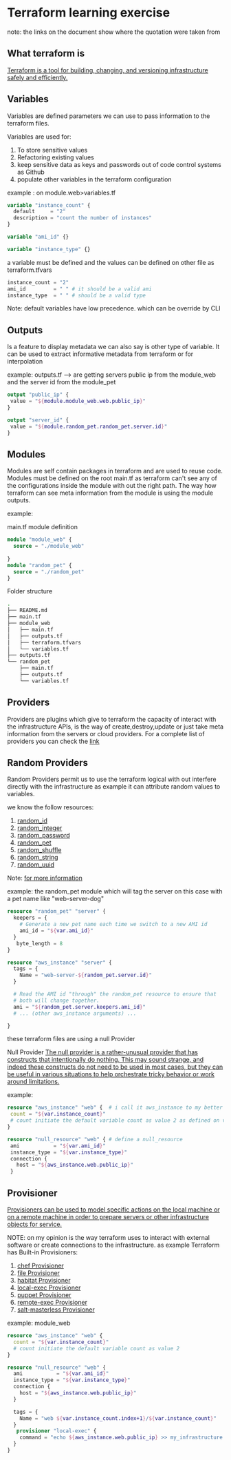 # Terraform learning exercise

 note: the links on the document show where the quotation were taken from

## What terraform is

[Terraform is a tool for building, changing, and versioning infrastructure safely and efficiently.](https://www.terraform.io/intro/index.html)

## Variables

Variables are defined parameters we can use to pass information to the terraform files.

Variables are used for:

  1) To store sensitive values
  2) Refactoring existing values
  3) keep sensitive data as keys and passwords out of code control systems as Github
  4) populate other variables in the terraform configuration

example :
on module.web>variables.tf

```terraform
variable "instance_count" {
  default     = "2"
  description = "count the number of instances"
}

variable "ami_id" {}

variable "instance_type" {}
```

a variable must be defined and the values can be defined on other file as terraform.tfvars

```terraform
instance_count = "2"
ami_id         = " " # it should be a valid ami
instance_type  = " " # should be a valid type
```

Note: default variables have low precedence. which can be override by CLI

## Outputs

Is a feature to display metadata we can also say is other type of variable. It can be used to extract informative metadata from terraform or for interpolation

example:
 outputs.tf --> are getting servers public ip from the module_web and the server id from the module_pet

 ```terraform
 output "public_ip" {
  value = "${module.module_web.web.public_ip}"
}

output "server_id" {
  value = "${module.random_pet.random_pet.server.id}"
}

 ```

## Modules

Modules are self contain packages in terraform and are used to reuse code.
Modules must be defined on the root main.tf as terraform can't see any of the configurations inside the module with out the right path.
The way how terraform can see meta information from the module is using the module outputs.

example:

main.tf module definition

```terraform
module "module_web" {
  source = "./module_web"
  
}
module "random_pet" {
  source = "./random_pet"
}
```

Folder structure

```bash
.
├── README.md
├── main.tf
├── module_web
│   ├── main.tf
│   ├── outputs.tf
│   ├── terraform.tfvars
│   └── variables.tf
├── outputs.tf
└── random_pet
    ├── main.tf
    ├── outputs.tf
    └── variables.tf
```

## Providers

Providers are plugins which give to terraform the capacity of interact with the infrastructure APIs, is the way of create,destroy,update or just take meta information from the servers or cloud providers.
For a complete list of providers you can check the [link](https://www.terraform.io/docs/providers/index.html)

## Random Providers

Random Providers permit us to use the terraform logical with out interfere directly with the infrastructure as example it can attribute random values to variables.

we know the follow resources:

1) [random_id](https://www.terraform.io/docs/providers/random/r/id.html)
2) [random_integer](https://www.terraform.io/docs/providers/random/r/integer.html)
3) [random_password](https://www.terraform.io/docs/providers/random/r/password.html)
4) [random_pet](https://www.terraform.io/docs/providers/random/r/pet.html)
5) [random_shuffle](https://www.terraform.io/docs/providers/random/r/shuffle.html)
6) [random_string](https://www.terraform.io/docs/providers/random/r/string.html)
7) [random_uuid](https://www.terraform.io/docs/providers/random/r/uuid.html)

Note: [for more information](https://www.terraform.io/docs/providers/index.html)

example: the random_pet module which will tag the server on this case with a pet name like "web-server-dog"

```terraform
resource "random_pet" "server" {
  keepers = {
    # Generate a new pet name each time we switch to a new AMI id
    ami_id = "${var.ami_id}"
  }
   byte_length = 8
}

resource "aws_instance" "server" {
  tags = {
    Name = "web-server-${random_pet.server.id}"
  }

  # Read the AMI id "through" the random_pet resource to ensure that
  # both will change together.
  ami = "${random_pet.server.keepers.ami_id}"
  # ... (other aws_instance arguments) ...

}
```

these terraform files are using a null Provider

Null Provider
[The null provider is a rather-unusual provider that has constructs that intentionally do nothing. This may sound strange, and indeed these constructs do not need to be used in most cases, but they can be useful in various situations to help orchestrate tricky behavior or work around limitations.](https://www.terraform.io/docs/providers/null/index.html)

 example:

 ```terraform
resource "aws_instance" "web" {  # i call it aws_instance to my better understanding but don't need to be aws it can be anything.
  count = "${var.instance_count}"
  # count initiate the default variable count as value 2 as defined on variables.tf
}

resource "null_resource" "web" { # define a null_resource
  ami           = "${var.ami_id}"
  instance_type = "${var.instance_type}"
  connection {
    host = "${aws_instance.web.public_ip}"
  }

 ```

## Provisioner

[Provisioners can be used to model specific actions on the local machine or on a remote machine in order to prepare servers or other infrastructure objects for service.](https://www.terraform.io/docs/provisioners/index.html)

NOTE: on my opinion is the way terraform uses to interact with external software or create connections to the infrastructure. as example Terraform has Built-in Provisioners:

  1) [chef Provisioner](https://www.terraform.io/docs/provisioners/chef.html)
  2) [file Provisioner](https://www.terraform.io/docs/provisioners/file.html)
  3) [habitat Provisioner](https://www.terraform.io/docs/provisioners/habitat.html)
  4) [local-exec Provisioner](https://www.terraform.io/docs/provisioners/local-exec.html)
  5) [puppet Provisioner](https://www.terraform.io/docs/provisioners/puppet.html)
  6) [remote-exec Provisioner](https://www.terraform.io/docs/provisioners/remote-exec.html)
  7) [salt-masterless Provisioner](https://www.terraform.io/docs/provisioners/salt-masterless.html)

example: module_web

```terraform
resource "aws_instance" "web" {
  count = "${var.instance_count}"
  # count initiate the default variable count as value 2
}

resource "null_resource" "web" {
  ami           = "${var.ami_id}"
  instance_type = "${var.instance_type}"
  connection {
    host = "${aws_instance.web.public_ip}"
  }

  tags = {
    Name = "web ${var.instance_count.index+1}/${var.instance_count}"
  }
   provisioner "local-exec" {
    command = "echo ${aws_instance.web.public_ip} >> my_infrastructure.txt" # this will add the ip to the Terraform local machine
  }
}
```
